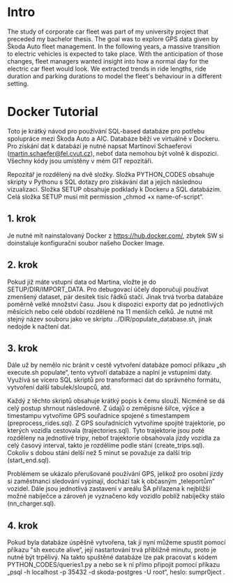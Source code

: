 # Intro
The study of corporate car fleet was part of my university project that preceded my bachelor thesis. The goal was to explore GPS data given by Škoda Auto fleet management. In the following years, a massive transition to electric vehicles is expected to take place. With the anticipation of those changes, fleet managers wanted insight into how a normal day for the electric car fleet would look. We extracted trends in ride lengths, ride duration and parking durations to model the fleet's behaviour in a different setting.

# Docker Tutorial
Toto je krátký návod pro používání SQL-based databáze pro potřebu spolupráce mezi Škoda Auto a AIC. Databáze běží ve virtuálně v Dockeru. Pro získání dat k databází je nutné napsat Martinovi Schaeferovi (martin.schaefer@fel.cvut.cz), neboť data nemohou být volně k dispozici. Všechny kódy jsou umístěny v mém GIT repozitáři.

Repozitář je rozdělený na dvě složky. Složka PYTHON_CODES obsahuje skripty v Pythonu s SQL dotazy pro získávání dat a jejich následnou vizualizaci.  Složka SETUP obsahuje podklady k Dockeru a SQL databázím. Celá složka SETUP musí mít permission „chmod +x name-of-script“.

## 1. krok
Je nutné mít nainstalovaný Docker z https://hub.docker.com/, zbytek SW si doinstaluje konfigurační soubor našeho Docker Image.


## 2. krok
Pokud již máte vstupní data od Martina, vložte je do SETUP/DIR/IMPORT_DATA. Pro debugovací účely doporučuji používat zmenšený dataset, pár desítek tisíc řádků stačí. Jinak trvá tvorba databáze poměrně velké množství času. Jsou k dispozici exporty dat po jednotlivých měsících nebo celé období rozdělené na 11 menších celků. Je nutné mít stejný název souboru jako ve skriptu ../DIR/populate_database.sh, jinak nedojde k načtení dat.

## 3. krok
Dále už by nemělo nic bránit v cestě vytvoření databáze pomocí příkazu „sh execute.sh populate“,  tento vytvoří databáze a naplní je vstupními daty. Využívá se vícero SQL skriptů pro transformaci dat do správného formátu, vytvoření další tabulek/sloupců, atd.

Každý z těchto skriptů obsahuje krátký popis k čemu slouží. Nicméně se dá celý postup shrnout následovně. Z údajů o zeměpisné šířce, výšce a timestampu vytvoříme GPS souřadnice spojené s timestampem (preprocess_rides.sql). Z GPS souřadnících vytvoříme spojité trajektorie, po kterých vozidla cestovala (trajectories.sql). Tyto trajektorie jsou poté rozděleny na jednotlivé tripy, neboť trajektorie obsahovala jízdy vozidla za celý časový interval, takto je rozdělíme podle stání (create_trips.sql). Cokoliv s dobou stání delší než 5 minut se považuje za další trip (start_end.sql).

Problémem se ukázalo přerušované používání GPS, jelikož pro osobní jízdy si zaměstnanci sledování vypínají, dochází tak k občasným „teleportům“ vozidel.  Dále jsou jednotlivá zastavení v areálu ŠA přiřazena k nejbližší možné nabíječce a zároveň je vyznačeno kdy vozidlo poblíž nabíječky stálo (nn_charger.sql).


## 4. krok
Pokud byla databáze úspěšně vytvořena, tak jí nyní můžeme spustit pomocí příkazu "sh execute alive“, její nastartování trvá přibližně minutu, proto je nutné být trpělivý. Na takto spuštěné databáze lze pak pracovat s kódem PYTHON_CODES/queries1.py a nebo se k ní přímo připojit pomocí příkazu „psql -h localhost -p 35432 -d skoda-postgres -U root“, heslo: sumpr0ject .
